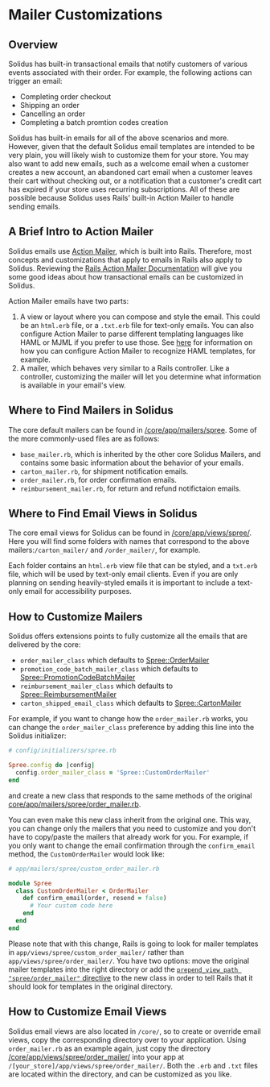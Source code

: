 # Mailer Customizations

## Overview

Solidus has built-in transactional emails that notify customers of various events
associated with their order. For example, the following actions can trigger an email:

* Completing order checkout
* Shipping an order
* Cancelling an order
* Completing a batch promtion codes creation

Solidus has built-in emails for all of the above scenarios and more. However,
given that the default Solidus email templates are intended to be very plain,
you will likely wish to customize them for your store. You may also want to add
new emails, such as a welcome email when a customer creates a new account, an
abandoned cart email when a customer leaves their cart without checking out,
or a notification that a customer's credit cart has expired if your store
uses recurring subscriptions. All of these are possible because Solidus uses
Rails' built-in Action Mailer to handle sending emails.

## A Brief Intro to Action Mailer

Solidus emails use [Action Mailer][Action Mailer], which is built into Rails.
Therefore, most concepts and customizations that apply to emails in Rails also
apply to Solidus. Reviewing the [Rails Action Mailer Documentation][Action Mailer]
will give you some good ideas about how transactional emails can be customized
in Solidus.

[Action Mailer]: https://guides.rubyonrails.org/action_mailer_basics.html

Action Mailer emails have two parts:

1. A view or layout where you can compose and style the email. This could be
  an `html.erb` file, or a `.txt.erb` file for text-only emails. You can also
  configure Action Mailer to parse different templating languages like HAML or
  MJML if you prefer to use those. See [here][Action Mailer haml] for information
  on how you can configure Action Mailer to recognize HAML templates, for example.
2. A mailer, which behaves very similar to a Rails controller. Like a
   controller, customizing the mailer will let you determine what information
   is available in your email's view.

[Action Mailer haml]: https://guides.rubyonrails.org/v2.3.8/action_mailer_basics.html#configure-action-mailer-to-recognize-haml-templates

## Where to Find Mailers in Solidus

The core default mailers can be found in [/core/app/mailers/spree][/core/app/mailers/spree].
Some of the more commonly-used files are as follows:

- `base_mailer.rb`, which is inherited by the other core Solidus Mailers, and
  contains some basic information about the behavior of your emails.
- `carton_mailer.rb`, for shipment notification emails.
- `order_mailer.rb`, for order confirmation emails.
- `reimbursement_mailer.rb`, for return and refund notifictaion emails.

[/core/app/mailers/spree]: https://github.com/solidusio/solidus/tree/master/core/app/mailers/spree

## Where to Find Email Views in Solidus

The core email views for Solidus can be found in [/core/app/views/spree/][/core/app/views/spree/].
Here you will find some folders with names that correspond to the above
mailers:`/carton_mailer/` and `/order_mailer/`, for example.

[/core/app/views/spree/]: https://github.com/solidusio/solidus/tree/master/core/app/views/spree

Each folder contains an `html.erb` view file that can be styled, and a `txt.erb`
file, which will be used by text-only email clients. Even if you are only planning
on sending heavily-styled emails it is important to include a text-only email
for accessibility purposes.

## How to Customize Mailers

Solidus offers extensions points to fully customize all the emails that are
delivered by the core:

- `order_mailer_class` which defaults to [Spree::OrderMailer][OrderMailer]
- `promotion_code_batch_mailer_class` which defaults to [Spree::PromotionCodeBatchMailer][PromotionCodeBatchMailer]
- `reimbursement_mailer_class` which defaults to [Spree::ReimbursementMailer][ReimbursementMailer]
- `carton_shipped_email_class` which defaults to [Spree::CartonMailer][CartonMailer]

[OrderMailer]: https://github.com/solidusio/solidus/tree/master/core/app/mailers/spree/order_mailer.rb
[PromotionCodeBatchMailer]: https://github.com/solidusio/solidus/tree/master/core/app/mailers/spre/promotion_code_batch_mailer.rb]
[ReimbursementMailer]: https://github.com/solidusio/solidus/tree/master/core/app/mailers/spree/reimbursement_mailer.rb
[CartonMailer]: https://github.com/solidusio/solidus/tree/master/core/app/mailers/spree/carton_mailer.rb

For example, if you want to change how the `order_mailer.rb` works, you can
change the `order_mailer_class` preference by adding this line into the
Solidus initializer:

```ruby
# config/initializers/spree.rb

Spree.config do |config|
  config.order_mailer_class = 'Spree::CustomOrderMailer'
end
```

and create a new class that responds to the same methods of the original
[core/app/mailers/spree/order_mailer.rb][core/app/mailers/spree/order_mailer.rb].

You can even make this new class inherit from the original one.
This way, you can change only the mailers that you need to customize and you
don't have to copy/paste the mailers that already work for you. For
example, if you only want to change the email confirmation through the
`confirm_email` method, the `CustomOrderMailer` would look like:

```ruby
# app/mailers/spree/custom_order_mailer.rb

module Spree
  class CustomOrderMailer < OrderMailer
    def confirm_email(order, resend = false)
      # Your custom code here
    end
  end
end
```

Please note that with this change, Rails is going to look for mailer
templates in `app/views/spree/custom_order_mailer/` rather than
`app/views/spree/order_mailer/`. You have two options: move the original mailer
templates into the right directory or add the
[`prepend_view_path "spree/order_mailer"` directive][action-mailer-views] to
the new class in order to tell Rails that it should look for templates in the
original directory.

[core/app/mailers/spree/order_mailer.rb]: https://github.com/solidusio/solidus/tree/master/core/app/mailers/spree/order_mailer.rb
[action-mailer-views]: https://guides.rubyonrails.org/action_mailer_basics.html#mailer-views


## How to Customize Email Views

Solidus email views are also located in `/core/`, so to create or override email
views, copy the corresponding directory over to your application. Using
`order_mailer.rb` as an example again, just copy the directory
[/core/app/views/spree/order_mailer/][/core/app/views/spree/order_mailer/] into
your app at `/[your_store]/app/views/spree/order_mailer/`. Both the `.erb` and
`.txt` files are located within the directory, and can be customized as you like.

[/core/app/views/spree/order_mailer/]: https://github.com/solidusio/solidus/tree/master/core/app/views/spree/order_mailer
